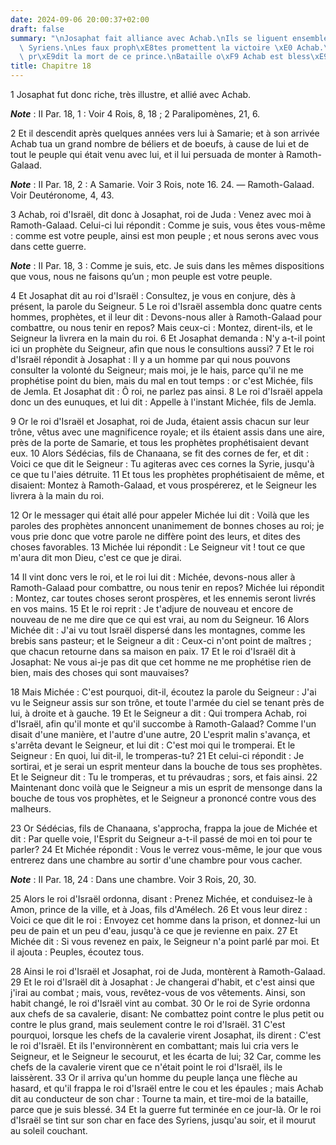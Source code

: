 ```yaml
---
date: 2024-09-06 20:00:37+02:00
draft: false
summary: "\nJosaphat fait alliance avec Achab.\nIls se liguent ensemble contre les\
  \ Syriens.\nLes faux proph\xE8tes promettent la victoire \xE0 Achab.\nMich\xE9e\
  \ pr\xE9dit la mort de ce prince.\nBataille o\xF9 Achab est bless\xE9 et meurt.\n"
title: Chapitre 18
---
```





1 Josaphat fut donc riche, très illustre, et allié avec Achab.

***Note*** :  II Par. 18, 1 : Voir 4 Rois, 8, 18 ; 2 Paralipomènes, 21, 6.

2 Et il descendit après quelques années vers lui à Samarie; et à son arrivée Achab tua un grand nombre de béliers et de boeufs, à cause de lui et de tout le peuple qui était venu avec lui, et il lui persuada de monter à Ramoth-Galaad.

***Note*** :  II Par. 18, 2 : A Samarie. Voir 3 Rois, note 16. 24. ― Ramoth-Galaad. Voir Deutéronome, 4, 43.

3 Achab, roi d'Israël, dit donc à Josaphat, roi de Juda : Venez avec moi à Ramoth-Galaad. Celui-ci lui répondit : Comme je suis, vous êtes vous-même : comme est votre peuple, ainsi est mon peuple ; et nous serons avec vous dans cette guerre.

***Note*** :  II Par. 18, 3 : Comme je suis, etc. Je suis dans les mêmes dispositions que vous, nous ne faisons qu’un ; mon peuple est votre peuple.


4 Et Josaphat dit au roi d'Israël : Consultez, je vous en conjure, dès à présent, la parole du Seigneur. 5 Le roi d'Israël assembla donc quatre cents hommes, prophètes, et il leur dit : Devons-nous aller à Ramoth-Galaad pour combattre, ou nous tenir en repos? Mais ceux-ci : Montez, dirent-ils, et le Seigneur la livrera en la main du roi. 6 Et Josaphat demanda : N'y a-t-il point ici un prophète du Seigneur, afin que nous le consultions aussi? 7 Et le roi d'Israël répondit à Josaphat : Il y a un homme par qui nous pouvons consulter la volonté du Seigneur; mais moi, je le hais, parce qu'il ne me prophétise point du bien, mais du mal en tout temps : or c'est Michée, fils de Jemla. Et Josaphat dit : Ô roi, ne parlez pas ainsi. 8 Le roi d'Israël appela donc un des eunuques, et lui dit : Appelle à l'instant Michée, fils de Jemla.


9 Or le roi d'Israël et Josaphat, roi de Juda, étaient assis chacun sur leur trône, vêtus avec une magnificence royale; et ils étaient assis dans une aire, près de la porte de Samarie, et tous les prophètes prophétisaient devant eux. 10 Alors Sédécias, fils de Chanaana, se fit des cornes de fer, et dit : Voici ce que dit le Seigneur : Tu agiteras avec ces cornes la Syrie, jusqu'à ce que tu l'aies détruite. 11 Et tous les prophètes prophétisaient de même, et disaient: Montez à Ramoth-Galaad, et vous prospérerez, et le Seigneur les livrera à la main du roi.


12 Or le messager qui était allé pour appeler Michée lui dit : Voilà que les paroles des prophètes annoncent unanimement de bonnes choses au roi; je vous prie donc que votre parole ne diffère point des leurs, et dites des choses favorables. 13 Michée lui répondit : Le Seigneur vit ! tout ce que m'aura dit mon Dieu, c'est ce que je dirai.


14 Il vint donc vers le roi, et le roi lui dit : Michée, devons-nous aller à Ramoth-Galaad pour combattre, ou nous tenir en repos? Michée lui répondit : Montez, car toutes choses seront prospères, et les ennemis seront livrés en vos mains. 15 Et le roi reprit : Je t'adjure de nouveau et encore de nouveau de ne me dire que ce qui est vrai, au nom du Seigneur. 16 Alors Michée dit : J'ai vu tout Israël dispersé dans les montagnes, comme les brebis sans pasteur; et le Seigneur a dit : Ceux-ci n'ont point de maîtres ; que chacun retourne dans sa maison en paix. 17 Et le roi d'Israël dit à Josaphat: Ne vous ai-je pas dit que cet homme ne me prophétise rien de bien, mais des choses qui sont mauvaises?


18 Mais Michée : C'est pourquoi, dit-il, écoutez la parole du Seigneur : J'ai vu le Seigneur assis sur son trône, et toute l'armée du ciel se tenant près de lui, à droite et à gauche. 19 Et le Seigneur a dit : Qui trompera Achab, roi d'Israël, afin qu'il monte et qu'il succombe à Ramoth-Galaad? Comme l'un disait d'une manière, et l'autre d'une autre, 20 L'esprit malin s'avança, et s'arrêta devant le Seigneur, et lui dit : C'est moi qui le tromperai. Et le Seigneur : En quoi, lui dit-il, le tromperas-tu? 21 Et celui-ci répondit : Je sortirai, et je serai un esprit menteur dans la bouche de tous ses prophètes. Et le Seigneur dit : Tu le tromperas, et tu prévaudras ; sors, et fais ainsi. 22 Maintenant donc voilà que le Seigneur a mis un esprit de mensonge dans la bouche de tous vos prophètes, et le Seigneur a prononcé contre vous des malheurs.


23 Or Sédécias, fils de Chanaana, s'approcha, frappa la joue de Michée et dit : Par quelle voie, l'Esprit du Seigneur a-t-il passé de moi en toi pour te parler? 24 Et Michée répondit : Vous le verrez vous-même, le jour que vous entrerez dans une chambre au sortir d'une chambre pour vous cacher.

***Note*** :  II Par. 18, 24 : Dans une chambre. Voir 3 Rois, 20, 30.

25 Alors le roi d'Israël ordonna, disant : Prenez Michée, et conduisez-le à Amon, prince de la ville, et à Joas, fils d'Amélech. 26 Et vous leur direz : Voici ce que dit le roi : Envoyez cet homme dans la prison, et donnez-lui un peu de pain et un peu d'eau, jusqu'à ce que je revienne en paix. 27 Et Michée dit : Si vous revenez en paix, le Seigneur n'a point parlé par moi. Et il ajouta : Peuples, écoutez tous.


28 Ainsi le roi d'Israël et Josaphat, roi de Juda, montèrent à Ramoth-Galaad. 29 Et le roi d'Israël dit à Josaphat : Je changerai d'habit, et c'est ainsi que j'irai au combat ; mais, vous, revêtez-vous de vos vêtements. Ainsi, son habit changé, le roi d'Israël vint au combat. 30 Or le roi de Syrie ordonna aux chefs de sa cavalerie, disant: Ne combattez point contre le plus petit ou contre le plus grand, mais seulement contre le roi d'Israël. 31 C'est pourquoi, lorsque les chefs de la cavalerie virent Josaphat, ils dirent : C'est le roi d'Israël. Et ils l'environnèrent en combattant; mais lui cria vers le Seigneur, et le Seigneur le secourut, et les écarta de lui; 32 Car, comme les chefs de la cavalerie virent que ce n'était point le roi d'Israël, ils le laissèrent. 33 Or il arriva qu'un homme du peuple lança une flèche au hasard, et qu'il frappa le roi d'Israël entre le cou et les épaules ; mais Achab dit au conducteur de son char : Tourne ta main, et tire-moi de la bataille, parce que je suis blessé. 34 Et la
guerre fut terminée en ce jour-là. Or le roi d'Israël se tint sur son char en face des Syriens, jusqu'au soir, et il mourut au soleil couchant.

